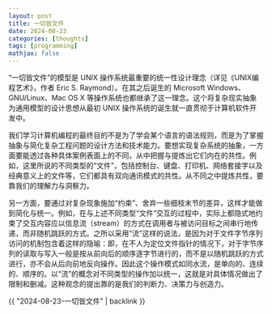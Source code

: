 ```yaml
---
layout: post
title: 一切皆文件
date: 2024-08-23
categories: [thoughts]
tags: [programming]
mathjax: false
---
```


“一切皆文件”的模型是 UNIX 操作系统最重要的统一性设计理念（详见《UNIX编程艺术》，作者 Eric S. Raymond）。在其之后诞生的 Microsoft Windows、GNU/Linux、Mac OS X 等操作系统也都继承了这一理念。这个将复杂现实抽象为通用模型的设计思想从最初 UNIX 操作系统的诞生就一直贯彻于计算机软件开发中。

我们学习计算机编程的最终目的不是为了学会某个语言的语法规则，而是为了掌握抽象与简化复杂工程问题的设计方法和技术能力。要想实现复杂系统的抽象，一方面要能透过各种具体案例表面上的不同，从中把握与提炼出它们内在的共性。例如，这里所说的不同类型的“文件”，包括控制台、键盘、打印机、网络套接字以及经典意义上的文件等，它们都具有双向通讯模式的共性。从不同之中提炼共性，要靠我们的理解力与洞察力。

另一方面，要通过对复杂现象施加“约束”、舍弃一些细枝末节的差异，这样才能做到简化与统一。例如，在与上述不同类型“文件”交互的过程中，实际上都隐式地约束了交互内容应以信息流（stream）的方式在调用者与被访问目标之间串行地传递，而非随机跳跃的方式。之所以采用“流”这样的说法，是因为对于文件字节序列访问的机制包含着这样的隐喻：即，在不人为定位文件指针的情况下，对于字节序列的读取与写入一般是按从前向后的顺序逐字节进行的，而不是以随机跳跃的方式进行，亦不会从后向前地反向操作。因此这个操作模式如同水流，是单向的、连续的、顺序的。以“流”的概念对不同类型的操作加以统一，这就是对具体情况做出了限制和删减。这种观念的提出靠的是我们的判断力、决策力与创造力。


{{ "2024-08-23-一切皆文件" | backlink }}
